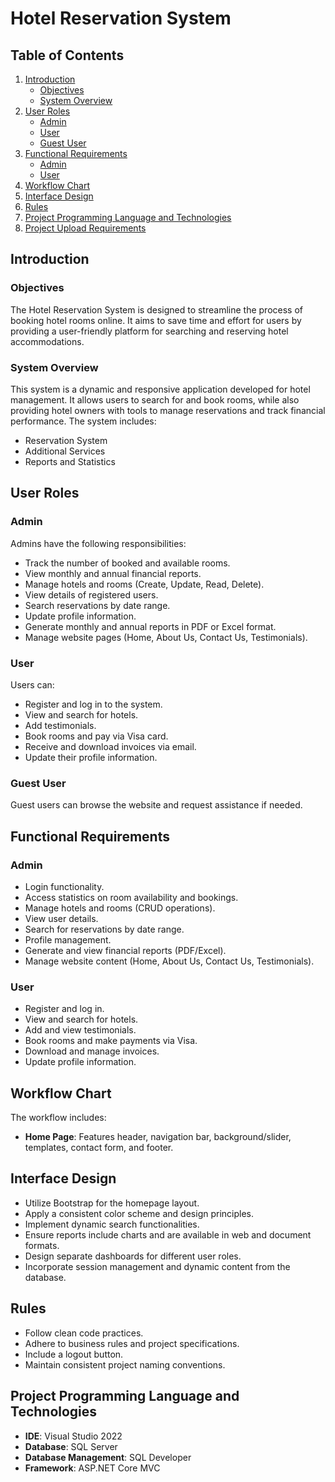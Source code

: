 # Hotel Reservation System

## Table of Contents
1. [Introduction](#introduction)
   - [Objectives](#objectives)
   - [System Overview](#system-overview)
2. [User Roles](#user-roles)
   - [Admin](#admin)
   - [User](#user)
   - [Guest User](#guest-user)
3. [Functional Requirements](#functional-requirements)
   - [Admin](#admin-1)
   - [User](#user-1)
4. [Workflow Chart](#workflow-chart)
5. [Interface Design](#interface-design)
6. [Rules](#rules)
7. [Project Programming Language and Technologies](#project-programming-language-and-technologies)
8. [Project Upload Requirements](#project-upload-requirements)

## Introduction

### Objectives
The Hotel Reservation System is designed to streamline the process of booking hotel rooms online. It aims to save time and effort for users by providing a user-friendly platform for searching and reserving hotel accommodations.

### System Overview
This system is a dynamic and responsive application developed for hotel management. It allows users to search for and book rooms, while also providing hotel owners with tools to manage reservations and track financial performance. The system includes:

- Reservation System
- Additional Services
- Reports and Statistics

## User Roles

### Admin
Admins have the following responsibilities:
- Track the number of booked and available rooms.
- View monthly and annual financial reports.
- Manage hotels and rooms (Create, Update, Read, Delete).
- View details of registered users.
- Search reservations by date range.
- Update profile information.
- Generate monthly and annual reports in PDF or Excel format.
- Manage website pages (Home, About Us, Contact Us, Testimonials).

### User
Users can:
- Register and log in to the system.
- View and search for hotels.
- Add testimonials.
- Book rooms and pay via Visa card.
- Receive and download invoices via email.
- Update their profile information.

### Guest User
Guest users can browse the website and request assistance if needed.

## Functional Requirements

### Admin
- Login functionality.
- Access statistics on room availability and bookings.
- Manage hotels and rooms (CRUD operations).
- View user details.
- Search for reservations by date range.
- Profile management.
- Generate and view financial reports (PDF/Excel).
- Manage website content (Home, About Us, Contact Us, Testimonials).

### User
- Register and log in.
- View and search for hotels.
- Add and view testimonials.
- Book rooms and make payments via Visa.
- Download and manage invoices.
- Update profile information.

## Workflow Chart
The workflow includes:
- **Home Page**: Features header, navigation bar, background/slider, templates, contact form, and footer.

## Interface Design
- Utilize Bootstrap for the homepage layout.
- Apply a consistent color scheme and design principles.
- Implement dynamic search functionalities.
- Ensure reports include charts and are available in web and document formats.
- Design separate dashboards for different user roles.
- Incorporate session management and dynamic content from the database.

## Rules
- Follow clean code practices.
- Adhere to business rules and project specifications.
- Include a logout button.
- Maintain consistent project naming conventions.

## Project Programming Language and Technologies
- **IDE**: Visual Studio 2022
- **Database**: SQL Server
- **Database Management**: SQL Developer
- **Framework**: ASP.NET Core MVC



